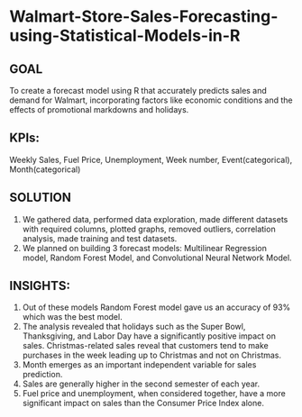 # Walmart-Store-Sales-Forecasting-using-Statistical-Models-in-R
## GOAL
To create a forecast model using R that accurately predicts sales and demand for Walmart, incorporating factors like economic conditions and the effects of promotional markdowns and holidays.

## KPIs: 
Weekly Sales, Fuel Price, Unemployment, Week number, Event(categorical), Month(categorical)

## SOLUTION
1. We gathered data, performed data exploration, made different datasets with required columns, plotted graphs, removed outliers, correlation analysis, made training and test datasets.
2. We planned on building 3 forecast models: Multilinear Regression model, Random Forest Model, and Convolutional Neural Network Model.

## INSIGHTS:
1. Out of these models Random Forest model gave us an accuracy of 93% which was the best model. 
2. The analysis revealed that holidays such as the Super Bowl, Thanksgiving, and Labor Day have a significantly positive impact on sales. Christmas-related sales reveal that customers tend to make purchases in the week leading up to Christmas and not on Christmas.
3. Month emerges as an important independent variable for sales prediction.  
4. Sales are generally higher in the second semester of each year. 
5. Fuel price and unemployment, when considered together, have a more significant impact on sales than the Consumer Price Index alone. 


